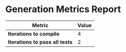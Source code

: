 # Generation Metrics Report

| Metric                          | Value     |
|---------------------------------|-----------|
| **Iterations to  compile**      | 4         |
| **Iterations to pass all tests**| 2         |

